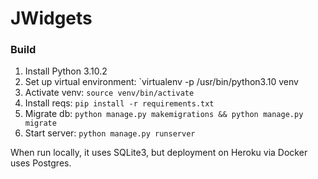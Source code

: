 # JWidgets

### Build
1. Install Python 3.10.2
2. Set up virtual environment: `virtualenv -p /usr/bin/python3.10 venv
3. Activate venv: `source venv/bin/activate`
4. Install reqs: `pip install -r requirements.txt`
5. Migrate db: `python manage.py makemigrations && python manage.py migrate`
6. Start server: `python manage.py runserver`

When run locally, it uses SQLite3, but deployment on Heroku via Docker uses Postgres.
